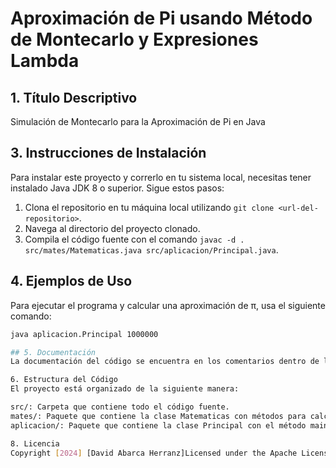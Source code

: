 # Aproximación de Pi usando Método de Montecarlo y Expresiones Lambda

## 1. Título Descriptivo
Simulación de Montecarlo para la Aproximación de Pi en Java

## 3. Instrucciones de Instalación
Para instalar este proyecto y correrlo en tu sistema local, necesitas tener instalado Java JDK 8 o superior. Sigue estos pasos:
1. Clona el repositorio en tu máquina local utilizando `git clone <url-del-repositorio>`.
2. Navega al directorio del proyecto clonado.
3. Compila el código fuente con el comando `javac -d . src/mates/Matematicas.java src/aplicacion/Principal.java`.

## 4. Ejemplos de Uso
Para ejecutar el programa y calcular una aproximación de π, usa el siguiente comando:
```bash
java aplicacion.Principal 1000000

## 5. Documentación
La documentación del código se encuentra en los comentarios dentro de los archivos fuente. Se explica cada método y su propósito en la simulación de Montecarlo.

6. Estructura del Código
El proyecto está organizado de la siguiente manera:

src/: Carpeta que contiene todo el código fuente.
mates/: Paquete que contiene la clase Matematicas con métodos para calcular pi.
aplicacion/: Paquete que contiene la clase Principal con el método main para ejecutar el programa.

8. Licencia
Copyright [2024] [David Abarca Herranz]Licensed under the Apache License, Version 2.0 (the "License");you may not use this file except in compliance with the License.You may obtain a copy of the License at http://www.apache.org/licenses/LICENSE-2.0Unless required by applicable law or agreed to in writing, softwaredistributed under the License is distributed on an "AS IS" BASIS,WITHOUT WARRANTIES OR CONDITIONS OF ANY KIND, either express or implied.See the License for the specific language governing permissions andlimitations under the License.
